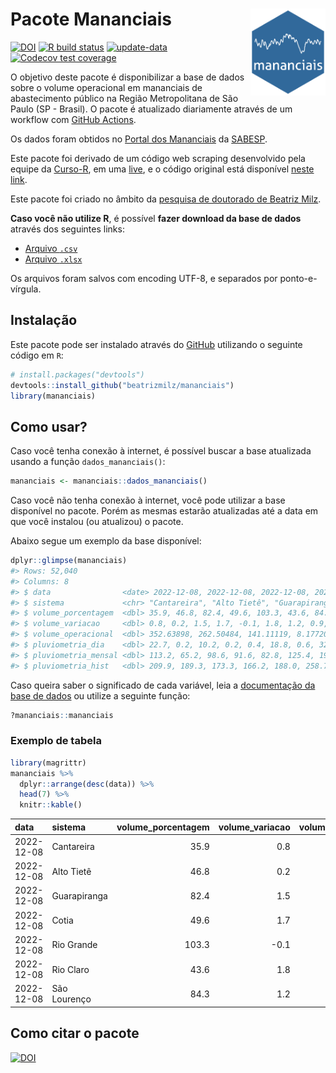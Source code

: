 
<!-- README.md is generated from README.Rmd. Please edit that file -->

# Pacote Mananciais <img src="man/figures/hexlogo.png" align="right" width = "120px"/>

<!-- badges: start -->

[![DOI](https://zenodo.org/badge/DOI/10.5281/zenodo.4733056.svg)](https://doi.org/10.5281/zenodo.4733056)
[![R build
status](https://github.com/beatrizmilz/mananciais/workflows/R-CMD-check/badge.svg)](https://github.com/beatrizmilz/mananciais/actions)
[![update-data](https://github.com/beatrizmilz/mananciais/actions/workflows/2-update_data.yaml/badge.svg)](https://github.com/beatrizmilz/mananciais/actions/workflows/2-update_data.yaml)
[![Codecov test
coverage](https://codecov.io/gh/beatrizmilz/mananciais/branch/master/graph/badge.svg)](https://codecov.io/gh/beatrizmilz/mananciais?branch=master)
<!-- badges: end -->

O objetivo deste pacote é disponibilizar a base de dados sobre o volume
operacional em mananciais de abastecimento público na Região
Metropolitana de São Paulo (SP - Brasil). O pacote é atualizado
diariamente através de um workflow com [GitHub
Actions](https://github.com/beatrizmilz/mananciais/actions).

Os dados foram obtidos no [Portal dos
Mananciais](http://mananciais.sabesp.com.br/Situacao) da
[SABESP](http://site.sabesp.com.br/site/Default.aspx).

Este pacote foi derivado de um código web scraping desenvolvido pela
equipe da [Curso-R](https://www.curso-r.com/), em uma
[live](https://youtu.be/jvZIxrMmOcQ), e o código original está
disponível [neste
link](https://github.com/curso-r/lives/blob/master/drafts/20200730_scraper_sabesp.R).

Este pacote foi criado no âmbito da [pesquisa de doutorado de Beatriz
Milz](https://beatrizmilz.github.io/tese/).

**Caso você não utilize R**, é possível **fazer download da base de
dados** através dos seguintes links:

- [Arquivo
  `.csv`](https://github.com/beatrizmilz/mananciais/raw/master/inst/extdata/mananciais.csv)
- [Arquivo
  `.xlsx`](https://github.com/beatrizmilz/mananciais/blob/master/inst/extdata/mananciais.xlsx?raw=true)

Os arquivos foram salvos com encoding UTF-8, e separados por
ponto-e-vírgula.

## Instalação

Este pacote pode ser instalado através do [GitHub](https://github.com/)
utilizando o seguinte código em `R`:

``` r
# install.packages("devtools")
devtools::install_github("beatrizmilz/mananciais")
library(mananciais)
```

## Como usar?

Caso você tenha conexão à internet, é possível buscar a base atualizada
usando a função `dados_mananciais()`:

``` r
mananciais <- mananciais::dados_mananciais() 
```

Caso você não tenha conexão à internet, você pode utilizar a base
disponível no pacote. Porém as mesmas estarão atualizadas até a data em
que você instalou (ou atualizou) o pacote.

Abaixo segue um exemplo da base disponível:

``` r
dplyr::glimpse(mananciais)
#> Rows: 52,040
#> Columns: 8
#> $ data                <date> 2022-12-08, 2022-12-08, 2022-12-08, 2022-12-08, 2…
#> $ sistema             <chr> "Cantareira", "Alto Tietê", "Guarapiranga", "Cotia…
#> $ volume_porcentagem  <dbl> 35.9, 46.8, 82.4, 49.6, 103.3, 43.6, 84.3, 35.1, 4…
#> $ volume_variacao     <dbl> 0.8, 0.2, 1.5, 1.7, -0.1, 1.8, 1.2, 0.9, 0.5, 2.0,…
#> $ volume_operacional  <dbl> 352.63898, 262.50484, 141.11119, 8.17720, 115.8436…
#> $ pluviometria_dia    <dbl> 22.7, 0.2, 10.2, 0.2, 0.4, 18.8, 0.6, 32.0, 26.1, …
#> $ pluviometria_mensal <dbl> 113.2, 65.2, 98.6, 91.6, 82.8, 125.4, 199.4, 90.5,…
#> $ pluviometria_hist   <dbl> 209.9, 189.3, 173.3, 166.2, 188.0, 258.7, 211.9, 2…
```

Caso queira saber o significado de cada variável, leia a [documentação
da base de
dados](https://beatrizmilz.github.io/mananciais/reference/mananciais.html)
ou utilize a seguinte função:

``` r
?mananciais::mananciais
```

### Exemplo de tabela

``` r
library(magrittr)
mananciais %>% 
  dplyr::arrange(desc(data)) %>% 
  head(7) %>%
  knitr::kable()
```

| data       | sistema      | volume_porcentagem | volume_variacao | volume_operacional | pluviometria_dia | pluviometria_mensal | pluviometria_hist |
|:-----------|:-------------|-------------------:|----------------:|-------------------:|-----------------:|--------------------:|------------------:|
| 2022-12-08 | Cantareira   |               35.9 |             0.8 |          352.63898 |             22.7 |               113.2 |             209.9 |
| 2022-12-08 | Alto Tietê   |               46.8 |             0.2 |          262.50484 |              0.2 |                65.2 |             189.3 |
| 2022-12-08 | Guarapiranga |               82.4 |             1.5 |          141.11119 |             10.2 |                98.6 |             173.3 |
| 2022-12-08 | Cotia        |               49.6 |             1.7 |            8.17720 |              0.2 |                91.6 |             166.2 |
| 2022-12-08 | Rio Grande   |              103.3 |            -0.1 |          115.84362 |              0.4 |                82.8 |             188.0 |
| 2022-12-08 | Rio Claro    |               43.6 |             1.8 |            5.96141 |             18.8 |               125.4 |             258.7 |
| 2022-12-08 | São Lourenço |               84.3 |             1.2 |           74.88941 |              0.6 |               199.4 |             211.9 |

## Como citar o pacote

[![DOI](https://zenodo.org/badge/DOI/10.5281/zenodo.4733056.svg)](https://doi.org/10.5281/zenodo.4733056)
